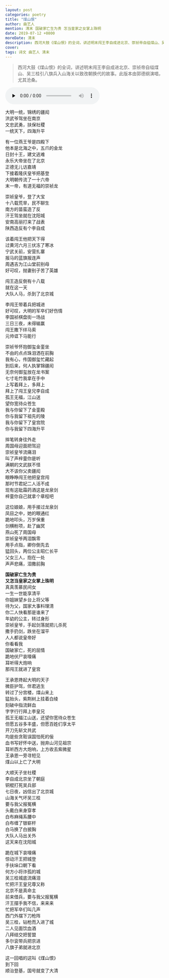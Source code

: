 ```yaml
---
layout: post
categories: poetry
title: "煤山恨"
author: 曲艺人
mention: 清末 国破家亡生为贵 怎当皇家之女掌上珠明
date: 2019-07-12 +0800
moreDate: 清末
description: 西河大鼓《煤山恨》的全词，讲述明末闯王李自成进北京、崇祯帝自缢煤山、吴三桂引八旗兵入山海关以致改朝换代的故事。
cover: 
tags: 诗文 曲艺人 清末
---
```


> 西河大鼓《煤山恨》的全词，讲述明末闯王李自成进北京、崇祯帝自缢煤山、吴三桂引八旗兵入山海关以致改朝换代的故事。此版本由郭德纲演唱，尤其沧桑。

<audio controls preload="none">
    <source src="https://apqx.oss-cn-hangzhou.aliyuncs.com/blog/poetry/20190712/xihedagu_meishanhen.mp3" type="audio/mp3" />
</audio>

大明一统，锦绣的疆闳  
洪武爷驾坐在南京  
文忠武勇，扶保社稷  
一统天下，四海升平  

有一位燕王爷是四殿下  
他本是北海之中，五爪的金龙  
日封十王，建文逃难  
永乐大帝坐在了北京  
正德无儿访嘉靖  
下接着隆庆皇爷把基登  
大明朝传流了一十六帝  
末一帝，有道无福的崇祯龙  

崇祯皇爷，登了大宝  
十八载荒旱，民不聊生  
南方的苗蛮造了反  
汗王驾坐就在沈阳城  
安南高丽打来了战表  
陕西造反有个李自成  

该着闯王他把天下得  
过黄河六月三伏冻了寒冰  
宁武关前，安营扎寨  
报马的蓝旗报连声  
周遇吉为江山堂前别母  
好可叹，抛妻别子苦了英雄  

闯王造反倒有十八载  
就在这一天  
大队人马，杀到了北京城  

李闯王带着兵把城进  
好可叹，大明的军卒们好伤情  
李国祯棋盘街一场战  
三日三夜，未得输赢  
闯王撒下绊马索  
元帅诓下马能行  

崇祯爷怀抱御玺金銮坐  
不由的点点珠泪洒在前胸  
我有心，传国御玺忙藏起  
到后来，何人执掌锦疆闳  
无奈何御玺放在龙书案  
七寸毛竹我拿在手中  
上写着拜上，多拜上  
拜上了闯王皇兄李自成  
孤王无福，江山送  
望你宽待众苍生  
我与你留下了金銮殿  
你与我留下祖先的陵  
我与你留下了皇宫院  
你与我留下四海升平  

摔笔转身往外走  
周国母迎面把驾迎  
崇祯皇爷流痛泪  
叫了声梓童你是听  
满朝的文武朕不怪  
大不该你父卖疆闳  
眼睁睁闯王他把皇宫闯  
那时节君妃二人活不成  
现有这砒霜药酒这是龙泉剑  
梓童你自己就拿个章程吧  

这位娘娘，用手接过龙泉剑  
凤目之中，她的眼通红  
跪地叩头，万岁保重  
剑横粉项，赴了幽冥  
燕山死了周国母  
崇祯皇爷两泪飘零  
用手点指，卿你倒先去  
猛回头，两位公主昭仁长平  
父女三人，抱在一处  
声声悲痛，泪撒前胸  

**国破家亡生为贵**  
**又怎当皇家之女掌上珠明**  
真真羡慕民间女  
一生一世能享清平  
你姐妹望乡台上将父等  
待为父，国家大事料理清  
你二人快看那是谁来了  
年幼的公主，转过身形  
崇祯皇爷，手起剑落就把儿杀死  
撒手扔剑，跌坐在溜平  
人人都说皇帝好  
你看看我  
国破家亡，死的屈情  
跪地伏尸哀嚎痛  
耳听得大炮响  
那闯王就进了皇宫  

王承恩搀起大明的天子  
微臣护驾，伴君逃生  
转过了分宫楼，煤山来上  
猛抬头，紫荆树上挂着白绫  
刻破中指流鲜血  
字字行行拜上李皇兄  
孤王无福江山送，还望你宽待众苍生  
但愿五谷多丰盛，但愿百姓们享太平  
开刀先斩文共武  
均是些贪赃误国怕死的佞  
血书写好怀中送，抛弃山河见祖宗  
耳听西方大炮响，上方收去紫微星  
王承恩一旁寻短见  
煤山以上亡了大明  

大顺天子坐社稷  
李自成北京坐了朝庭  
铜棍打死吴兵部  
七日夜，凶信出了北京城  
山海关气坏吴三桂  
要与我父报冤横  
头戴白来身穿孝  
白布麻绳系腰中  
白布缠了银崭杆  
白马换了白披胸  
大队人马出关外  
这天来在沈阳城  

跪在城下哀嚎痛  
惊动汗王把城登  
手扶垛口朝下看  
何方小将诈孤的城  
吴三桂城底流痛泪  
忙把汗王皇兄尊又称  
北京不是真命主  
前来借兵，要与我父报冤横  
汗王摆手我不信，来来来  
忙把军卒们叫几声  
西门外摆下刀枪阵  
吴三桂，钻枪而入进了城  
二人见面饮血酒  
八拜结交把誓盟  
多尔衮带兵把京进  
八旗子弟就进北京  

这一回唱的这叫《煤山恨》  
到下回  
顺治登基，国号就变了大清  
